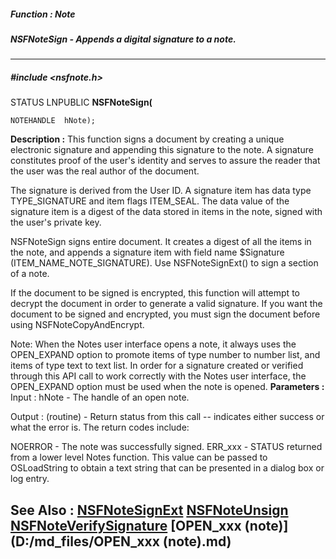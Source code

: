 ##### Function : Note
##### NSFNoteSign - Appends a digital signature to a note.
---
##### #include <nsfnote.h>
STATUS LNPUBLIC **NSFNoteSign(**

	NOTEHANDLE  hNote);
**Description :**
This function signs a document by creating a unique electronic signature and 
appending this signature to the note.   A signature constitutes proof of the 
user's identity and serves to assure the reader that the user was the real 
author of the document. 

The signature is derived from the User ID. A signature item has data type 
TYPE_SIGNATURE and item flags ITEM_SEAL. The data value of the signature item 
is a digest of the data stored in items in the note, signed with the user's 
private key. 

NSFNoteSign signs entire document. It creates a digest of all the items in the 
note, and appends a signature item with field name $Signature 
(ITEM_NAME_NOTE_SIGNATURE).  Use NSFNoteSignExt() to sign a section of a note.

If the document to be signed is encrypted, this function will attempt to 
decrypt the document in order to generate a valid signature.  If you want the 
document to be signed and encrypted, you must sign the document  before using 
NSFNoteCopyAndEncrypt.

Note:  When the Notes user interface opens a note, it always uses the 
OPEN_EXPAND option to promote items of type number to number list, and items of 
type text to text list.  In order for a signature created or verified through 
this API call to work correctly with the Notes user interface, the OPEN_EXPAND 
option must be used when the note is opened.
**Parameters :**
Input :
hNote  -  The handle of an open note.

Output :
(routine)  -  Return status from this call -- indicates either success or what the error is. The return codes include:

NOERROR - The note was successfully signed.
ERR_xxx - STATUS returned from a lower level Notes function.  This value can be passed to OSLoadString to obtain a text string that can be presented in a dialog box or log entry.


**See Also :**
[NSFNoteSignExt](D:/md_files/NSFNoteSignExt.md)
[NSFNoteUnsign](D:/md_files/NSFNoteUnsign.md)
[NSFNoteVerifySignature](D:/md_files/NSFNoteVerifySignature.md)
[OPEN_xxx (note)](D:/md_files/OPEN_xxx (note).md)
---
